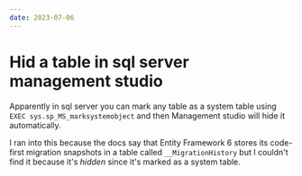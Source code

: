 ```yaml
---
date: 2023-07-06
---
```


# Hid a table in sql server management studio

Apparently in sql server you can mark any table as a system table using `EXEC sys.sp_MS_marksystemobject` and then Management studio will hide it automatically.

I ran into this because the docs say that Entity Framework 6 stores its code-first migration snapshots in a table called `__MigrationHistory` but I couldn't find it because it's _hidden_ since it's marked as a system table.
